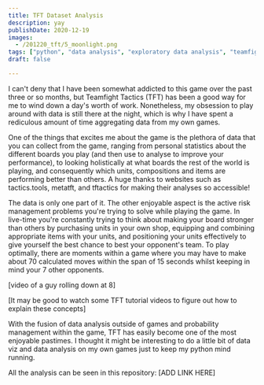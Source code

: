 ```yaml
---
title: TFT Dataset Analysis
description: yay
publishDate: 2020-12-19
images:
  - /201220_tft/5_moonlight.png
tags: ["python", "data analysis", "exploratory data analysis", "teamfight tactics", "data viz"]
draft: false

---
```


I can't deny that I have been somewhat addicted to this game over the past three or so months, but Teamfight Tactics (TFT) has been a good way for me to wind down a day's worth of work. Nonetheless, my obsession to play around with data is still there at the night, which is why I have spent a rediculous amount of time aggregating data from my own games. 

One of the things that excites me about the game is the plethora of data that you can collect from the game, ranging from personal statistics about the different boards you play (and then use to analyse to improve your performance), to looking holistically at what boards the rest of the world is playing, and consequently which units, compositions and items are performing better than others. A huge thanks to websites such as tactics.tools, metatft, and tftactics for making their analyses so accessible!

The data is only one part of it. The other enjoyable aspect is the active risk management problems you're trying to solve while playing the game. In live-time you're constantly trying to think about making your board stronger than others by purchasing units in your own shop, equipping and combining appropriate items with your units, and positioning your units effectively to give yourself the best chance to best your opponent's team. To play optimally, there are moments within a game where you may have to make about 70 calculated moves within the span of 15 seconds whilst keeping in mind your 7 other opponents.

[video of a guy rolling down at 8]

[It may be good to watch some TFT tutorial videos to figure out how to explain these concepts]

With the fusion of data analysis outside of games and probability management within the game, TFT has easily become one of the most enjoyable pastimes. I thought it might be interesting to do a little bit of data viz and data analysis on my own games just to keep my python mind running. 

All the analysis can be seen in this repository: [ADD LINK HERE] 